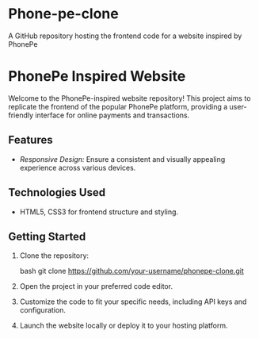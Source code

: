# Phone-pe-clone
A GitHub repository hosting the frontend  code for a website inspired by PhonePe
# PhonePe Inspired Website

Welcome to the PhonePe-inspired website repository! This project aims to replicate the frontend of the popular PhonePe platform, providing a user-friendly interface for online payments and transactions.

## Features

- *Responsive Design:* Ensure a consistent and visually appealing experience across various devices.

## Technologies Used
- HTML5, CSS3 for frontend structure and styling.
## Getting Started

1. Clone the repository:

   bash
   git clone https://github.com/your-username/phonepe-clone.git
   

2. Open the project in your preferred code editor.

3. Customize the code to fit your specific needs, including API keys and configuration.

4. Launch the website locally or deploy it to your hosting platform.
